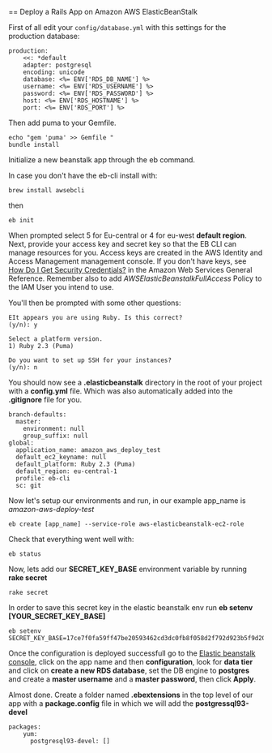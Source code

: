 == Deploy a Rails App on Amazon AWS ElasticBeanStalk

First of all edit your ```config/database.yml``` with this settings for the production database:

```
production:
    <<: *default
    adapter: postgresql
    encoding: unicode
    database: <%= ENV['RDS_DB_NAME'] %>
    username: <%= ENV['RDS_USERNAME'] %>
    password: <%= ENV['RDS_PASSWORD'] %>
    host: <%= ENV['RDS_HOSTNAME'] %>
    port: <%= ENV['RDS_PORT'] %>
```

Then add puma to your Gemfile.

```
echo "gem 'puma' >> Gemfile "
bundle install
```

Initialize a new beanstalk app through the eb command.

In case you don't have the eb-cli install with:

```
brew install awsebcli
```
then


```
eb init
```
When prompted select 5 for Eu-central or 4 for eu-west **default region**.
Next, provide your access key and secret key so that the EB CLI can manage resources for you. Access keys are created in the AWS Identity and Access Management management console. If you don't have keys, see [How Do I Get Security Credentials?](http://docs.aws.amazon.com/general/latest/gr/getting-aws-sec-creds.html) in the Amazon Web Services General Reference.
Remember also to add *AWSElasticBeanstalkFullAccess* Policy to the IAM User you intend to use.

You'll then be prompted with some other questions:

```
EIt appears you are using Ruby. Is this correct?
(y/n): y

Select a platform version.
1) Ruby 2.3 (Puma)

Do you want to set up SSH for your instances?
(y/n): n
```

You should now see a **.elasticbeanstalk** directory in the root of your project with a **config.yml** file. Which was also automatically added into the **.gitignore** file for you.

```
branch-defaults:
  master:
    environment: null
    group_suffix: null
global:
  application_name: amazon_aws_deploy_test
  default_ec2_keyname: null
  default_platform: Ruby 2.3 (Puma)
  default_region: eu-central-1
  profile: eb-cli
  sc: git
```

Now let's setup our environments and run, in our example app_name is *amazon-aws-deploy-test*

```
eb create [app_name] --service-role aws-elasticbeanstalk-ec2-role
```

Check that everything went well with:
```
eb status
```
Now, lets add our **SECRET_KEY_BASE** environment variable by running **rake secret**

```
rake secret
```
In order to save this secret key in the elastic beanstalk env run **eb setenv [YOUR_SECRET_KEY_BASE]**
```
eb setenv SECRET_KEY_BASE=17ce7f0fa59ff47be20593462cd3dc0fb8f058d2f792d923b5f9d20959e018c87d5878dbeedd2b839571ab0aa79a0df65fae67c3750db3d322a30d6b67e538f1
```
Once the configuration is deployed successfull go to the [Elastic beanstalk console]( https://console.aws.amazon.com/elasticbeanstalk/home), click on the app name and then **configuration**, look for **data tier** and click on **create a new RDS database**, set the DB engine to **postgres** and create a **master username** and a **master password**, then click **Apply**.

Almost done. Create a folder named **.ebextensions** in the top level of our app with a **package.config** file in which we will add the **postgressql93-devel**
```
packages:
    yum:
      postgresql93-devel: []
```
